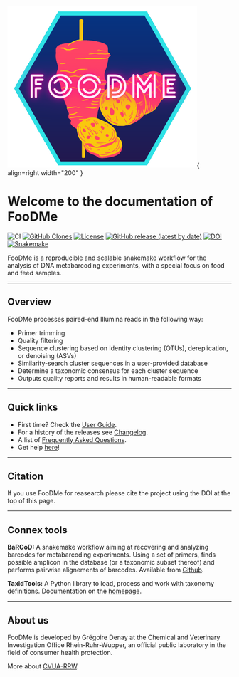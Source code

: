 ![logo](logo.png){ align=right width="200" }

# Welcome to the documentation of FooDMe

![CI](https://github.com/CVUA-RRW/FooDMe/workflows/CI/badge.svg?branch=master)
[![GitHub Clones](https://img.shields.io/badge/dynamic/json?color=success&label=Clones&query=count&url=https://gist.githubusercontent.com/gregdenay/02b5545a991e1a51c423422e56f5500f/raw/clone.json&logo=github)](https://github.com/CVUA-RRW/FooDMe)
[![License](https://img.shields.io/badge/License-BSD%203--Clause-blue.svg)](https://opensource.org/licenses/BSD-3-Clause)
[![GitHub release (latest by date)](https://img.shields.io/github/v/release/CVUA-RRW/FooDMe)](https://github.com/CVUA-RRW/FooDMe/releases/latest)
[![DOI](https://zenodo.org/badge/296584559.svg)](https://zenodo.org/badge/latestdoi/296584559)
[![Snakemake](https://img.shields.io/badge/snakemake-≥6.3.0-brightgreen.svg?style=flat)](https://snakemake.readthedocs.io)

FooDMe is a reproducible and scalable snakemake workflow for the analysis of 
DNA metabarcoding experiments, with a special focus on food and feed samples.

---

## Overview

FooDMe processes paired-end Illumina reads in the following way:

- Primer trimming
- Quality filtering
- Sequence clustering based on identity clustering (OTUs), dereplication, or denoising (ASVs)
- Similarity-search cluster sequences in a user-provided database
- Determine a taxonomic consensus for each cluster sequence
- Outputs quality reports and results in human-readable formats

---

## Quick links

- First time? Check the [User Guide](userguide/overview.md).
- For a history of the releases see [Changelog](about/changelog.md).
- A list of [Frequently Asked Questions](faqs.md).
- Get help [here](help.md)!

--- 

## Citation

If you use FooDMe for reasearch please cite the project using the 
DOI at the top of this page.

---

## Connex tools

**BaRCoD:** A snakemake workflow aiming at recovering and analyzing barcodes for metabarcoding experiments.
Using a set of primers, finds possible amplicon in the database (or a taxonomic subset thereof) 
and performs pairwise alignements of barcodes. Available from [Github](https://github.com/CVUA-RRW/BaRCoD).

**TaxidTools:** A Python library to load, process and work with taxonomy definitions.
Documentation on the [homepage](https://cvua-rrw.github.io/taxidTools/).

---

## About us 

FooDMe is developed by Grégoire Denay at the Chemical and Veterinary Investigation Office Rhein-Ruhr-Wupper, 
an official public laboratory in the field of consumer health protection.

More about [CVUA-RRW](https://www.cvua-rrw.de/).

